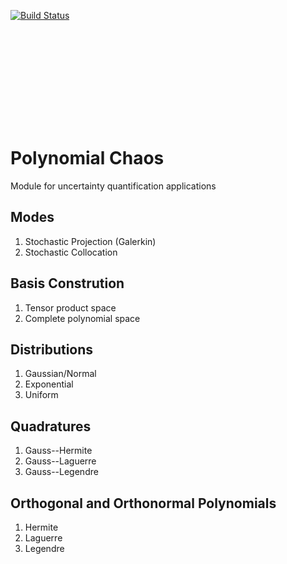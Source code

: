 [![Build Status](https://travis-ci.org/komahanb/pchaos.svg?branch=master)](https://travis-ci.org/komahanb/pchaos)

<object data="https://github.com/komahanb/pchaos/tree/master/docs/sgm.pdf" type="application/pdf" width="700px" height="700px">
    <embed src="https://github.com/komahanb/pchaos/tree/master/docs/sgm.pdf"> </embed>
</object>

# Polynomial Chaos

Module for uncertainty quantification applications

## Modes
1. Stochastic Projection (Galerkin)
2. Stochastic Collocation

## Basis Constrution
1. Tensor product space
2. Complete polynomial space

## Distributions
1. Gaussian/Normal
2. Exponential 
3. Uniform

## Quadratures
1. Gauss--Hermite
2. Gauss--Laguerre
3. Gauss--Legendre

## Orthogonal and Orthonormal Polynomials
1. Hermite
2. Laguerre
3. Legendre
